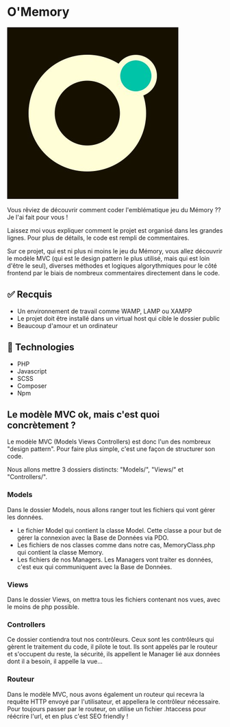 # O'Memory

<img src="public/assets/images/oclock.jpg">

Vous rêviez de découvrir comment coder l'emblématique jeu du Mémory ?? 
Je l'ai fait pour vous !

Laissez moi vous expliquer comment le projet est organisé dans les grandes lignes. Pour plus de détails, 
le code est rempli de commentaires.

Sur ce projet, qui est ni plus ni moins le jeu du Mémory, vous allez découvrir le modèle MVC (qui est le design pattern le plus utilisé, mais qui est loin d'être le seul), diverses méthodes et logiques algorythmiques pour le côté frontend par le biais de nombreux commentaires directement dans le code.

## ✅ Recquis

- Un environnement de travail comme WAMP, LAMP ou XAMPP
- Le projet doit être installé dans un virtual host qui cible le dossier public
- Beaucoup d'amour et un ordinateur

## 🚀 Technologies

- PHP
- Javascript
- SCSS
- Composer
- Npm

## Le modèle MVC ok, mais c'est quoi concrètement ?

Le modèle MVC (Models Views Controllers) est donc l'un des nombreux "design pattern". Pour faire plus simple, c'est une façon de structurer son code.

Nous allons mettre 3 dossiers distincts: "Models/", "Views/" et "Controllers/".

### Models

Dans le dossier Models, nous allons ranger tout les fichiers qui vont gérer les données. 

- Le fichier Model qui contient la classe Model. Cette classe a pour but de gérer la connexion avec la Base de Données via PDO.
- Les fichiers de nos classes comme dans notre cas, MemoryClass.php qui contient la classe Memory.
- Les fichiers de nos Managers. Les Managers vont traiter es données, c'est eux qui communiquent avec la Base de Données.

### Views

Dans le dossier Views, on mettra tous les fichiers contenant nos vues, avec le moins de php possible.

### Controllers

Ce dossier contiendra tout nos contrôleurs. Ceux sont les contrôleurs qui gèrent le traitement du code, il pilote le tout. Ils sont appelés par le routeur et s'occupent du reste, la sécurité, ils appellent le Manager lié aux données dont il a besoin, il appelle la vue...

### Routeur

Dans le modèle MVC, nous avons également un routeur qui recevra la requête HTTP envoyé par l'utilisateur, et appellera le contrôleur nécessaire.
Pour toujours passer par le routeur, on utilise un fichier .htaccess pour réécrire l'url, et en plus c'est SEO friendly !

